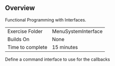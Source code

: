 ## Overview

Functional Programming with Interfaces.

| | |
| --------- | --------------------------- |
| Exercise Folder |MenuSystemInterface |
| Builds On | None |
| Time to complete | 15 minutes

Define a command interface to use for the callbacks